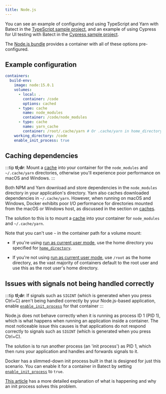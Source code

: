 ```yaml
---
title: Node.js
---
```


You can see an example of configuring and using TypeScript and Yarn with Batect in the [TypeScript sample project](https://github.com/batect/batect-sample-typescript),
and an example of using Cypress for UI testing with Batect in the [Cypress sample project](https://github.com/batect/batect-sample-cypress).

The [Node.js bundle](https://github.com/batect/node-bundle) provides a container with all of these options pre-configured.

## Example configuration

```yaml title="batect.yml"
containers:
  build-env:
    image: node:15.0.1
    volumes:
      - local: .
        container: /code
        options: cached
      - type: cache
        name: node_modules
        container: /code/node_modules
      - type: cache
        name: yarn_cache
        container: /root/.cache/yarn # Or .cache/yarn in home_directory if run as current user mode is enabled
    working_directory: /code
    enable_init_process: true
```

## Caching dependencies

:::tip
**tl;dr**: Mount a [cache](../../concepts/caches.md) into your container for the `node_modules` and `~/.cache/yarn` directories, otherwise you'll experience poor performance on macOS and Windows.
:::

Both NPM and Yarn download and store dependencies in the `node_modules` directory in your application's directory. Yarn also caches downloaded dependencies in `~/.cache/yarn`.
However, when running on macOS and Windows, Docker exhibits poor I/O performance for directories mounted from the macOS or Windows host, as discussed in the section on
[caches](../../concepts/caches.md).

The solution to this is to mount a [cache](../../concepts/caches.md) into your container for `node_modules` and `~/.cache/yarn`.

Note that you can't use `~` in the container path for a volume mount:

- If you're using [run as current user mode](../../concepts/run-as-current-user-mode.md), use the home directory you specified for [`home_directory`](../../reference/config/containers.md#run_as_current_user).

- If you're not using [run as current user mode](../../concepts/run-as-current-user-mode.md), use `/root` as the home directory, as the vast majority of containers
  default to the root user and use this as the root user's home directory.

## Issues with signals not being handled correctly

:::tip
**tl;dr**: If signals such as `SIGINT` (which is generated when you press Ctrl+C) aren't being handled correctly by your Node.js-based application,
enable [`enable_init_process`](../../reference/config/containers.md#enable_init_process) for that container
:::

Node.js does not behave correctly when it is running as process ID 1 (PID 1), which is what happens when running an application inside a container.
The most noticeable issue this causes is that applications do not respond correctly to signals such as `SIGINT` (which is generated when you press Ctrl+C).

The solution is to run another process (an 'init process') as PID 1, which then runs your application and handles and forwards signals to it.

Docker has a slimmed-down init process built in that is designed for just this scenario. You can enable it for a container in Batect by setting
[`enable_init_process`](../../reference/config/containers.md#enable_init_process) to `true`.

[This article](https://engineeringblog.yelp.com/2016/01/dumb-init-an-init-for-docker.html) has a more detailed explanation of what is happening and why
an init process solves this problem.
